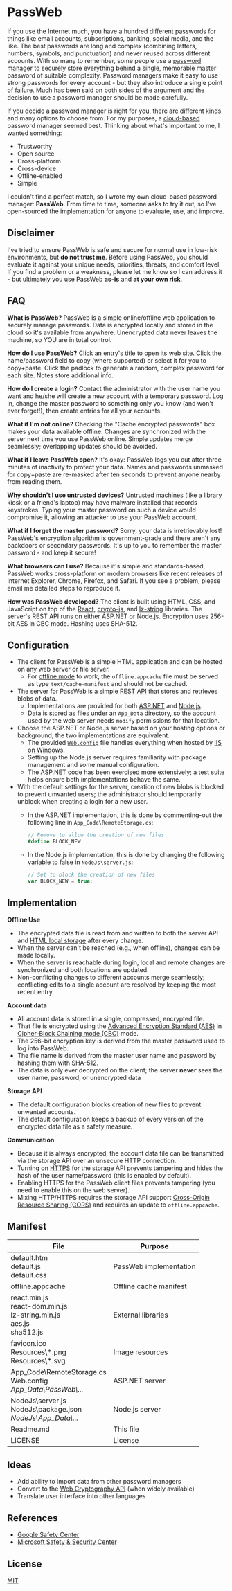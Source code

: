 # PassWeb

If you use the Internet much, you have a hundred different passwords for things like email accounts, subscriptions, banking, social media, and the like.
The best passwords are long and complex (combining letters, numbers, symbols, and punctuation) and never reused across different accounts.
With so many to remember, some people use a [password manager](https://en.wikipedia.org/wiki/Password_manager) to securely store everything behind a single, memorable master password of suitable complexity.
Password managers make it easy to use strong passwords for every account - but they also introduce a single point of failure.
Much has been said on both sides of the argument and the decision to use a password manager should be made carefully.

If you decide a password manager is right for you, there are different kinds and many options to choose from.
For my purposes, a [cloud-based](https://en.wikipedia.org/wiki/Password_manager#Advantages) password manager seemed best.
Thinking about what's important to me, I wanted something:

* Trustworthy
* Open source
* Cross-platform
* Cross-device
* Offline-enabled
* Simple

I couldn't find a perfect match, so I wrote my own cloud-based password manager: **PassWeb**.
From time to time, someone asks to try it out, so I've open-sourced the implementation for anyone to evaluate, use, and improve.


## Disclaimer

I've tried to ensure PassWeb is safe and secure for normal use in low-risk environments, but **do not trust me**.
Before using PassWeb, you should evaluate it against your unique needs, priorities, threats, and comfort level.
If you find a problem or a weakness, please let me know so I can address it - but ultimately you use PassWeb **as-is** and **at your own risk**.


## FAQ

**What is PassWeb?**
PassWeb is a simple online/offline web application to securely manage passwords. Data is encrypted locally and stored in the cloud so it's available from anywhere. Unencrypted data never leaves the machine, so YOU are in total control.

**How do I use PassWeb?**
Click an entry's title to open its web site. Click the name/password field to copy (where supported) or select it for you to copy+paste. Click the padlock to generate a random, complex password for each site. Notes store additional info.

**How do I create a login?**
Contact the administrator with the user name you want and he/she will create a new account with a temporary password. Log in, change the master password to something only you know (and won't ever forget!), then create entries for all your accounts.

**What if I'm not online?**
Checking the "Cache encrypted passwords" box makes your data available offline. Changes are synchronized with the server next time you use PassWeb online. Simple updates merge seamlessly; overlapping updates should be avoided.

**What if I leave PassWeb open?**
It's okay: PassWeb logs you out after three minutes of inactivity to protect your data. Names and passwords unmasked for copy+paste are re-masked after ten seconds to prevent anyone nearby from reading them.

**Why shouldn't I use untrusted devices?**
Untrusted machines (like a library kiosk or a friend's laptop) may have malware installed that records keystrokes. Typing your master password on such a device would compromise it, allowing an attacker to use your PassWeb account.

**What if I forget the master password?**
Sorry, your data is irretrievably lost! PassWeb's encryption algorithm is government-grade and there aren't any backdoors or secondary passwords. It's up to you to remember the master password - and keep it secure!

**What browsers can I use?**
Because it's simple and standards-based, PassWeb works cross-platform on modern browsers like recent releases of Internet Explorer, Chrome, Firefox, and Safari. If you see a problem, please email me detailed steps to reproduce it.

**How was PassWeb developed?**
The client is built using HTML, CSS, and JavaScript on top of the [React](https://facebook.github.io/react/), [crypto-js](https://code.google.com/archive/p/crypto-js/), and [lz-string](http://pieroxy.net/blog/pages/lz-string/index.html) libraries. The server's REST API runs on either ASP.NET or Node.js. Encryption uses 256-bit AES in CBC mode. Hashing uses SHA-512.


## Configuration

* The client for PassWeb is a simple HTML application and can be hosted on any web server or file server.
  * For [offline mode](https://en.wikipedia.org/wiki/Cache_manifest_in_HTML5) to work, the `offline.appcache` file must be served as type `text/cache-manifest` and should not be cached.
* The server for PassWeb is a simple [REST API](https://en.wikipedia.org/wiki/Representational_state_transfer) that stores and retrieves blobs of data.
  * Implementations are provided for both [ASP.NET](http://www.asp.net/) and [Node.js](https://nodejs.org/en/).
  * Data is stored as files under an `App_Data` directory, so the account used by the web server needs `modify` permissions for that location.
* Choose the ASP.NET or Node.js server based on your hosting options or background; the two implementations are equivalent.
  * The provided [`Web.config`](Web.config) file handles everything when hosted by [IIS on Windows](https://en.wikipedia.org/wiki/Internet_Information_Services).
  * Setting up the Node.js server requires familiarity with package management and some manual configuration.
  * The ASP.NET code has been exercised more extensively; a test suite helps ensure both implementations behave the same.
* With the default settings for the server, creation of new blobs is blocked to prevent unwanted users; the administrator should temporarily unblock when creating a login for a new user.
  * In the ASP.NET implementation, this is done by commenting-out the following line in `App_Code\RemoteStorage.cs`:

    ```cs
    // Remove to allow the creation of new files
    #define BLOCK_NEW
    ```

  * In the Node.js implementation, this is done by changing the following variable to false in `NodeJs\server.js`:

    ```js
    // Set to block the creation of new files
    var BLOCK_NEW = true;
    ```


## Implementation

**Offline Use**
* The encrypted data file is read from and written to both the server API and [HTML local storage](https://en.wikipedia.org/wiki/Web_storage) after every change.
* When the server can't be reached (e.g., when offline), changes can be made locally.
* When the server is reachable during login, local and remote changes are synchronized and both locations are updated.
* Non-conflicting changes to different accounts merge seamlessly; conflicting edits to a single account are resolved by keeping the most recent entry.

**Account data**
* All account data is stored in a single, compressed, encrypted file.
* That file is encrypted using the [Advanced Encryption Standard (AES)](https://en.wikipedia.org/wiki/Advanced_Encryption_Standard) in [Cipher-Block Chaining mode (CBC)](https://en.wikipedia.org/wiki/Block_cipher_mode_of_operation) mode.
* The 256-bit encryption key is derived from the master password used to log into PassWeb.
* The file name is derived from the master user name and password by hashing them with [SHA-512](https://en.wikipedia.org/wiki/Secure_Hash_Algorithm).
* The data is only ever decrypted on the client; the server **never** sees the user name, password, or unencrypted data

**Storage API**
* The default configuration blocks creation of new files to prevent unwanted accounts.
* The default configuration keeps a backup of every version of the encrypted data file as a safety measure.

**Communication**
* Because it is always encrypted, the account data file can be transmitted via the storage API over an unsecure HTTP connection.
* Turning on [HTTPS](https://en.wikipedia.org/wiki/HTTPS) for the storage API prevents tampering and hides the hash of the user name/password (this is enabled by default).
* Enabling HTTPS for the PassWeb client files prevents tampering (you need to enable this on the web server).
* Mixing HTTP/HTTPS requires the storage API support [Cross-Origin Resource Sharing (CORS)](https://en.wikipedia.org/wiki/Cross-origin_resource_sharing) and requires an update to `offline.appcache`.


## Manifest

File | Purpose
-----|--------
default.htm <br/> default.js <br/> default.css | PassWeb implementation
offline.appcache | Offline cache manifest
react.min.js <br/> react-dom.min.js <br/> lz-string.min.js <br/> aes.js <br/> sha512.js <br/> | External libraries
favicon.ico <br/> Resources\\\*.png <br/> Resources\\\*.svg <br/> | Image resources
App_Code\RemoteStorage.cs <br/> Web.config <br/> *App_Data\\PassWeb\\...* | ASP.NET server
NodeJs\\server.js <br/> NodeJs\\package.json <br/> *NodeJs\\App_Data\\...* | Node.js server
Readme.md | This file
LICENSE | License


## Ideas

* Add ability to import data from other password managers
* Convert to the [Web Cryptography API](https://www.w3.org/TR/WebCryptoAPI/) (when widely available)
* Translate user interface into other languages


## References

* [Google Safety Center](https://www.google.com/safetycenter/)
* [Microsoft Safety & Security Center](https://www.microsoft.com/en-us/security/)


## License

[MIT](LICENSE)

